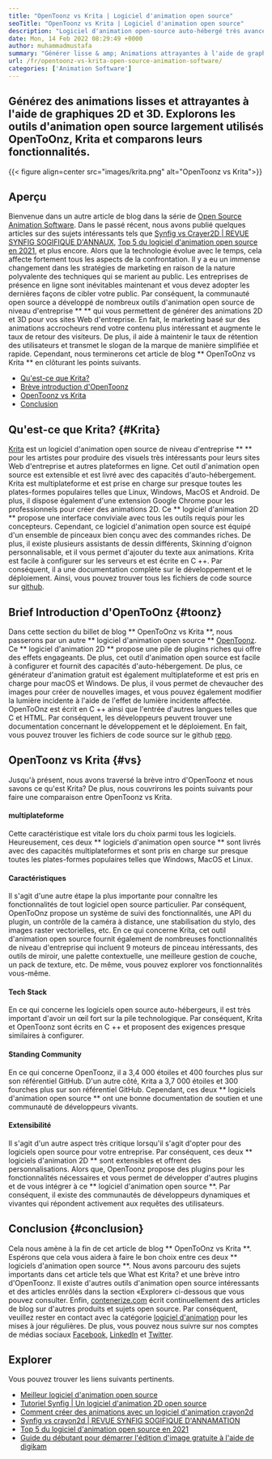 ```yaml
---
title: "OpenToonz vs Krita | Logiciel d'animation open source" 
seoTitle: "OpenToonz vs Krita | Logiciel d'animation open source" 
description: "Logiciel d'animation open-source auto-hébergé très avancé pour générer de riches animations 2D et 3D. Ce billet de blog concerne la comparaison d'OpenOonz vs Krita." 
date: Mon, 14 Feb 2022 08:29:49 +0000
author: muhammadmustafa
summary: "Générer lisse & amp; Animations attrayantes à l'aide de graphiques 2D et 3D. Explorons les outils d'animation open source largement utilisés OpenToOnz, Krita et comparons leurs fonctionnalités." 
url: /fr/opentoonz-vs-krita-open-source-animation-software/
categories: ['Animation Software']
---
```


## Générez des animations lisses et attrayantes à l'aide de graphiques 2D et 3D. Explorons les outils d'animation open source largement utilisés OpenToOnz, Krita et comparons leurs fonctionnalités.

{{< figure align=center src="images/krita.png" alt="OpenToonz vs Krita">}}


## Aperçu
Bienvenue dans un autre article de blog dans la série de [Open Source Animation Software][1]. Dans le passé récent, nous avons publié quelques articles sur des sujets intéressants tels que [Synfig vs Crayer2D | REVUE SYNFIG SOGIFIQUE D'ANNAUX][2], [Top 5 du logiciel d'animation open source en 2021][3], et plus encore. Alors que la technologie évolue avec le temps, cela affecte fortement tous les aspects de la confrontation. Il y a eu un immense changement dans les stratégies de marketing en raison de la nature polyvalente des techniques qui se marient au public. Les entreprises de présence en ligne sont inévitables maintenant et vous devez adopter les dernières façons de cibler votre public.
Par conséquent, la communauté open source a développé de nombreux outils d'animation open source de niveau d'entreprise ** ** qui vous permettent de générer des animations 2D et 3D pour vos sites Web d'entreprise. En fait, le marketing basé sur des animations accrocheurs rend votre contenu plus intéressant et augmente le taux de retour des visiteurs. De plus, il aide à maintenir le taux de rétention des utilisateurs et transmet le slogan de la marque de manière simplifiée et rapide. Cependant, nous terminerons cet article de blog ** OpenToOnz ​​vs Krita ** en clôturant les points suivants.
  * [Qu'est-ce que Krita?][4]
  * [Brève introduction d'OpenToonz][5]
  * [OpenToonz vs Krita][6]
  * [Conclusion][7]

## Qu'est-ce que Krita? {#Krita}
[Krita][8] est un logiciel d'animation open source de niveau d'entreprise ** ** pour les artistes pour produire des visuels très intéressants pour leurs sites Web d'entreprise et autres plateformes en ligne. Cet outil d'animation open source est extensible et est livré avec des capacités d'auto-hébergement. Krita est multiplateforme et est prise en charge sur presque toutes les plates-formes populaires telles que Linux, Windows, MacOS et Android. De plus, il dispose également d'une extension Google Chrome pour les professionnels pour créer des animations 2D. Ce ** logiciel d'animation 2D ** propose une interface conviviale avec tous les outils requis pour les concepteurs.
Cependant, ce logiciel d'animation open source est équipé d'un ensemble de pinceaux bien conçu avec des commandes riches. De plus, il existe plusieurs assistants de dessin différents, Skinning d'oignon personnalisable, et il vous permet d'ajouter du texte aux animations. Krita est facile à configurer sur les serveurs et est écrite en C ++. Par conséquent, il a une documentation complète sur le développement et le déploiement. Ainsi, vous pouvez trouver tous les fichiers de code source sur [github][9].

## Brief Introduction d'OpenToOnz ​​{#toonz}
Dans cette section du billet de blog ** OpenToOnz ​​vs Krita **, nous passerons par un autre ** logiciel d'animation open source ** [OpenToonz][10]. Ce ** logiciel d'animation 2D ** propose une pile de plugins riches qui offre des effets engageants. De plus, cet outil d'animation open source est facile à configurer et fournit des capacités d'auto-hébergement. De plus, ce générateur d'animation gratuit est également multiplateforme et est pris en charge pour macOS et Windows. De plus, il vous permet de chevaucher des images pour créer de nouvelles images, et vous pouvez également modifier la lumière incidente à l'aide de l'effet de lumière incidente affectée.
OpenToOnz ​​est écrit en C ++ ainsi que l'entrée d'autres langues telles que C et HTML. Par conséquent, les développeurs peuvent trouver une documentation concernant le développement et le déploiement. En fait, vous pouvez trouver les fichiers de code source sur le github [repo][11].

## OpenToonz vs Krita {#vs}
Jusqu'à présent, nous avons traversé la brève intro d'OpenToonz et nous savons ce qu'est Krita? De plus, nous couvrirons les points suivants pour faire une comparaison entre OpenToonz vs Krita.

#### multiplateforme
Cette caractéristique est vitale lors du choix parmi tous les logiciels. Heureusement, ces deux ** logiciels d'animation open source ** sont livrés avec des capacités multiplateformes et sont pris en charge sur presque toutes les plates-formes populaires telles que Windows, MacOS et Linux.

#### Caractéristiques
Il s'agit d'une autre étape la plus importante pour connaître les fonctionnalités de tout logiciel open source particulier. Par conséquent, OpenToOnz ​​propose un système de suivi des fonctionnalités, une API du plugin, un contrôle de la caméra à distance, une stabilisation du stylo, des images raster vectorielles, etc. En ce qui concerne Krita, cet outil d'animation open source fournit également de nombreuses fonctionnalités de niveau d'entreprise qui incluent 9 moteurs de pinceau intéressants, des outils de miroir, une palette contextuelle, une meilleure gestion de couche, un pack de texture, etc. De même, vous pouvez explorer vos fonctionnalités vous-même.

#### Tech Stack
En ce qui concerne les logiciels open source auto-hébergeurs, il est très important d'avoir un œil fort sur la pile technologique. Par conséquent, Krita et OpenToonz sont écrits en C ++ et proposent des exigences presque similaires à configurer.

#### Standing Community
En ce qui concerne OpenToonz, il a 3,4 000 étoiles et 400 fourches plus sur son référentiel GitHub. D'un autre côté, Krita a 3,7 000 étoiles et 300 fourches plus sur son référentiel GitHub. Cependant, ces deux ** logiciels d'animation open source ** ont une bonne documentation de soutien et une communauté de développeurs vivants.

#### Extensibilité
Il s'agit d'un autre aspect très critique lorsqu'il s'agit d'opter pour des logiciels open source pour votre entreprise. Par conséquent, ces deux ** logiciels d'animation 2D ** sont extensibles et offrent des personnalisations. Alors que, OpenToonz propose des plugins pour les fonctionnalités nécessaires et vous permet de développer d'autres plugins et de vous intégrer à ce ** logiciel d'animation open source **. Par conséquent, il existe des communautés de développeurs dynamiques et vivantes qui répondent activement aux requêtes des utilisateurs.

## Conclusion {#conclusion}
Cela nous amène à la fin de cet article de blog ** OpenToOnz ​​vs Krita **. Espérons que cela vous aidera à faire le bon choix entre ces deux ** logiciels d'animation open source **. Nous avons parcouru des sujets importants dans cet article tels que What est Krita? et une brève intro d'OpenToonz. Il existe d'autres outils d'animation open source intéressants et des articles enrôlés dans la section «Explorer» ci-dessous que vous pouvez consulter.
Enfin, [contenerize.com][12] écrit continuellement des articles de blog sur d'autres produits et sujets open source. Par conséquent, veuillez rester en contact avec la catégorie [logiciel d'animation][13] pour les mises à jour régulières. De plus, vous pouvez nous suivre sur nos comptes de médias sociaux [Facebook][14], [LinkedIn][15] et [Twitter][16].

## Explorer
Vous pouvez trouver les liens suivants pertinents.
  * [Meilleur logiciel d'animation open source][13]
  * [Tutoriel Synfig | Un logiciel d'animation 2D open source][17]
  * [Comment créer des animations avec un logiciel d'animation crayon2d][18]
  * [Synfig vs crayon2d | REVUE SYNFIG SOGIFIQUE D'ANNAMATION][2]
  * [Top 5 du logiciel d'animation open source en 2021][3]
  * [Guide du débutant pour démarrer l'édition d'image gratuite à l'aide de digikam][19]

  
[1]: https://blog.containerize.com/category/animation-software/
[2]: https://blog.containerize.com/animation-software/synfig-vs-pencil2d-animation-software-synfig-review/
[3]: https://blog.containerize.com/animation-software/top-5-open-source-animation-software-in-2021/
[4]: #krita
[5]: #toonz
[6]: #vs
[7]: #Conclusion
[8]: https://products.containerize.com/animation-software/krita/
[9]: https://github.com/KDE/krita
[10]: https://products.containerize.com/animation-software/opentoonz/
[11]: https://github.com/opentoonz/opentoonz
[12]: https://www.containerize.com/
[13]: https://products.containerize.com/animation-software/
[14]: https://web.facebook.com/containerize
[15]: https://www.linkedin.com/company/containerize/
[16]: https://twitter.com/containerize_co
[17]: https://blog.containerize.com/animation-software/synfig-tutorial-an-open-source-2d-animation-software/
[18]: https://blog.containerize.com/animation-software/how-to-create-animations-with-pencil2d-animation-software/
[19]: https://blog.containerize.com/animation-software/beginners-guide-to-start-free-image-editing-using-digikam/
